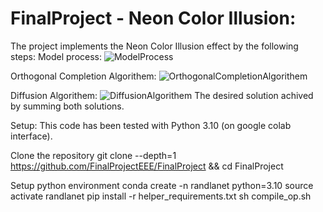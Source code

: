 # FinalProject - Neon Color Illusion:
The project implements the Neon Color Illusion effect by the following steps:
Model process:
![ModelProcess](https://github.com/user-attachments/assets/7eab7a68-974b-4b10-a04a-736cbb3cf799)

Orthogonal Completion Algorithem:
![OrthogonalCompletionAlgorithem](https://github.com/user-attachments/assets/1fbd50a8-bf09-455a-b5cf-56c58c5d40bb)

Diffusion Algorithem:
![DiffusionAlgorithem](https://github.com/user-attachments/assets/0412bd70-2dbb-4bec-8a1e-fea7c44b4626)
The desired solution achived by summing both solutions.

Setup:
This code has been tested with Python 3.10 (on google colab interface).

Clone the repository
git clone --depth=1 https://github.com/FinalProjectEEE/FinalProject && cd FinalProject

Setup python environment
conda create -n randlanet python=3.10
source activate randlanet
pip install -r helper_requirements.txt
sh compile_op.sh
